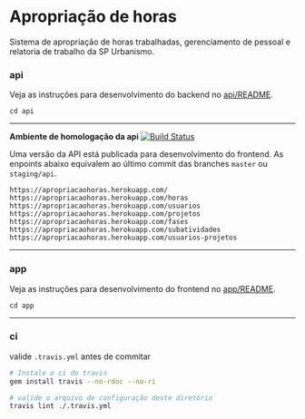 # Apropriação de horas
Sistema de apropriação de horas trabalhadas, gerenciamento de pessoal e relatoria de trabalho da SP Urbanismo.

### api
Veja as instruções para desenvolvimento do backend no [api/README](api/README.md).
```
cd api
```
___

**Ambiente de homologação da api**
[![Build Status](https://travis-ci.org/SPURB/apropriacaohoras.svg?branch=master)](https://travis-ci.org/SPURB/apropriacaohoras)

Uma versão da API está publicada para desenvolvimento do frontend. As enpoints abaixo equivalem ao último commit das branches `master` ou `staging/api`.
```
https://apropriacaohoras.herokuapp.com/
https://apropriacaohoras.herokuapp.com/horas
https://apropriacaohoras.herokuapp.com/usuarios
https://apropriacaohoras.herokuapp.com/projetos
https://apropriacaohoras.herokuapp.com/fases
https://apropriacaohoras.herokuapp.com/subatividades
https://apropriacaohoras.herokuapp.com/usuarios-projetos
```

___
### app
Veja as instruções para desenvolvimento do frontend no [app/README](app/README.md).
```
cd app
```

___
### ci
valide `.travis.yml` antes de commitar
```bash
# Instale o ci do travis
gem install travis --no-rdoc --no-ri

# valide o arquivo de configuração deste diretório
travis lint ./.travis.yml
```